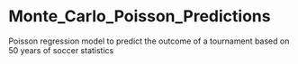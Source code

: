 # Monte_Carlo_Poisson_Predictions
Poisson regression model to predict the outcome of a tournament based on 50 years of soccer statistics
